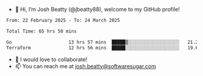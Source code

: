 - 👋 Hi, I’m Josh Beatty (@jbeatty88), welcome to my GitHub profile!

<!--START_SECTION:waka-->

```txt
From: 22 February 2025 - To: 24 March 2025

Total Time: 65 hrs 50 mins

Go                     13 hrs 57 mins  █████▒░░░░░░░░░░░░░░░░░░░   21.21 %
Terraform              12 hrs 56 mins  █████░░░░░░░░░░░░░░░░░░░░   19.65 %
```

<!--END_SECTION:waka-->

- 💞️ I would love to collaborate!
- 📫 You can reach me at josh.beatty@softwaresugar.com

<!---
jbeatty88/jbeatty88 is a ✨ special ✨ repository because its `README.md` (this file) appears on your GitHub profile.
You can click the Preview link to take a look at your changes.
--->
